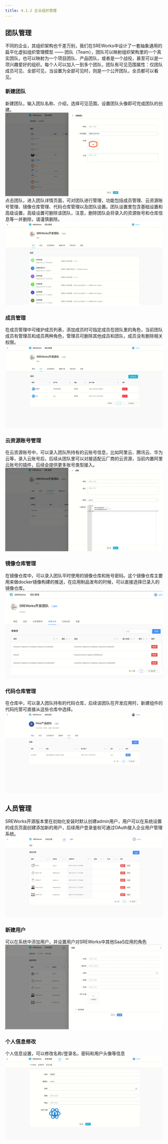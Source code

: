 ```yaml
---
title: 4.1.2 企业组织管理
---
```



<a name="EeWLb"></a>

## 团队管理

不同的企业，其组织架构也千差万别，我们在SREWorks中设计了一套抽象通用的扁平化虚拟组织管理模型 —— 团队（Team），团队可以映射组织架构里的一个真实团队，也可以映射为一个项目团队、产品团队，或者是一个战役，甚至可以是一项兴趣爱好的组织。每个人可以加入一到多个团队，团队有可见范围属性：仅团队成员可见、全部可见，当设置为全部可见时，则是一个公开团队，全员都可以看见。

<a name="sxw3k"></a>

### 新建团队
新建团队，输入团队名称、介绍，选择可见范围，设置团队头像即可完成团队的创建。<br />![image.png](./pictures/1648179527960-e277f898-ee59-4688-a98d-bc2283438b22.png)<br />点击团队，进入团队详情页面，可对团队进行管理，功能包括成员管理、云资源账号管理、镜像仓库管理、代码仓库管理以及团队设置。团队设置里包含基础设置和高级设置，高级设置可删除该团队，注意，删除团队会将录入的资源账号和仓库信息等一并删除，请谨慎删除。<br />![image.png](./pictures/1648179528149-f38f8618-ed17-4d22-8b98-1beeecf98e5d.png)

<a name="ItSaQ"></a>

### 成员管理
在成员管理中可维护成员列表，添加成员时可指定成员在团队里的角色，当前团队成员有管理员和成员两种角色，管理员可删除其他成员和团队，成员没有删除相关权限。<br />![image.png](./pictures/1648179528313-0e6c08d9-a225-48fa-8666-58c9d7885100.png)

<a name="pkUBX"></a>

### 云资源账号管理
在云资源账号中，可以录入团队所持有的云账号信息，比如阿里云、腾讯云、华为云等，录入云账号后，后续从团队里可以对接适配云厂商的云资源，当前内置阿里云账号的插件，后续会提供更多账号类型接入。<br />![image.png](./pictures/1648179528460-3e4fad66-5781-4dca-baf7-86c1042d394a.png)

<a name="DqluO"></a>

### 镜像仓库管理
在镜像仓库中，可以录入团队平时使用的镜像仓库和账号密码。这个镜像仓库主要用来做docker镜像构建的推送，在应用制品发布的时候，可以直接选择已录入的镜像仓库。<br />![image.png](./pictures/1648179528619-50391594-a950-4cec-ba6e-efd6c8f44501.png)

<a name="HR44n"></a>

### 代码仓库管理
在仓库中，可以录入团队持有的代码仓库，后续该团队在开发应用时，新建组件的代码托管可直接从这些仓库中选择。<br />![image.png](./pictures/1648179528780-5f1531fc-eaf9-49e4-a014-549ef8fadcf7.png)

<a name="ifTzq"></a>

## 人员管理
SREWorks开源版本里在初始化安装时默认创建admin用户，用户可以在系统设置的成员页面创建添加新的用户，后续用户登录鉴权可通过OAuth接入企业用户管理系统。<br />![image.png](./pictures/1648179529079-1aa5ab89-dc3d-4725-90f3-be5ff4a767c7.png)

<a name="Nht3e"></a>

### 新建用户
可以在系统中添加用户，并设置用户对SREWorks中其他SaaS应用的角色<br />![image.png](./pictures/1648179529301-ad1f1def-e8db-427a-a81c-567e20dd322e.png)

<a name="qeaab"></a>

### 个人信息修改
个人信息设置，可以修改名称/登录名，密码和用户头像等信息<br />![image.png](./pictures/1648179529573-661d4c73-8816-453d-8757-8574f7dad26a.png)


